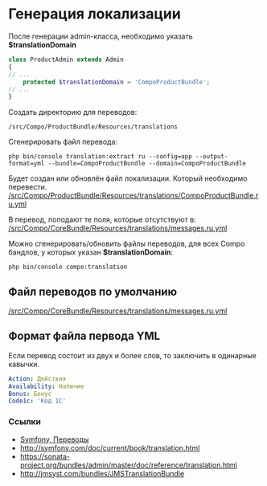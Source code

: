 # Генерация локализации

После генерации admin-класса, необходимо указать **$translationDomain**

```php
class ProductAdmin extends Admin
{
// ...
    protected $translationDomain = 'CompoProductBundle';
// ...
}
```

Создать директорию для переводов:

```
/src/Compo/ProductBundle/Resources/translations
```

Сгенерировать файл перевода:

```
php bin/console translation:extract ru --config=app --output-format=yml --bundle=CompoProductBundle --domain=CompoProductBundle
```

Будет создан или обновлён файл локализации. Который необходимо перевести.
[/src/Compo/ProductBundle/Resources/translations/CompoProductBundle.ru.yml](/src/Compo/ProductBundle/Resources/translations/CompoProductBundle.ru.yml)


В перевод, поподают те поля, которые отсутствуют в:
[/src/Compo/CoreBundle/Resources/translations/messages.ru.yml](/src/Compo/CoreBundle/Resources/translations/messages.ru.yml)


Можно сгенерировать/обновить файлы переводов, для всех Compo бандлов, у которых указан **$translationDomain**:

```
php bin/console compo:translation
```

## Файл переводов по умолчанию

[/src/Compo/CoreBundle/Resources/translations/messages.ru.yml](/src/Compo/CoreBundle/Resources/translations/messages.ru.yml)


## Формат файла первода YML

Если перевод состоит из двух и более слов, то заключить в одинарные кавычки.

```yml
Action: Действия
Availability: Наличие
Bonus: Бонус
Code1c: 'Код 1C'
```

### Ссылки

- [Symfony, Переводы](/doc/symfony/translations.md)
- http://symfony.com/doc/current/book/translation.html
- https://sonata-project.org/bundles/admin/master/doc/reference/translation.html
- http://jmsyst.com/bundles/JMSTranslationBundle